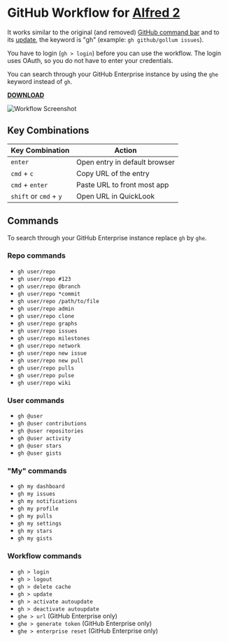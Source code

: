 GitHub Workflow for [Alfred 2](http://www.alfredapp.com)
==============================

It works similar to the original (and removed) [GitHub command bar](https://github.com/blog/1264-introducing-the-command-bar) and to its [update](https://github.com/blog/1461-a-smarter-more-complete-y-search-bar), the keyword is "gh" (example: `gh github/gollum issues`).

You have to login (`gh > login`) before you can use the workflow. The login uses OAuth, so you do not have to enter your credentials.

You can search through your GitHub Enterprise instance by using the `ghe` keyword instead of `gh`.

**[DOWNLOAD](http://gh01.de/alfred/github/github.alfredworkflow)**

![Workflow Screenshot](http://gh01.de/alfred/github/workflow.png)

Key Combinations
----------------

Key Combination        | Action
---------------------- | ------
`enter`                | Open entry in default browser
`cmd` + `c`            | Copy URL of the entry
`cmd` + `enter`        | Paste URL to front most app
`shift` or `cmd` + `y` | Open URL in QuickLook

Commands
--------

To search through your GitHub Enterprise instance replace `gh` by `ghe`.

### Repo commands

* `gh user/repo`
* `gh user/repo #123`
* `gh user/repo @branch`
* `gh user/repo *commit`
* `gh user/repo /path/to/file`
* `gh user/repo admin`
* `gh user/repo clone`
* `gh user/repo graphs`
* `gh user/repo issues`
* `gh user/repo milestones`
* `gh user/repo network`
* `gh user/repo new issue`
* `gh user/repo new pull`
* `gh user/repo pulls`
* `gh user/repo pulse`
* `gh user/repo wiki`

### User commands

* `gh @user`
* `gh @user contributions`
* `gh @user repositories`
* `gh @user activity`
* `gh @user stars`
* `gh @user gists`

### "My" commands

* `gh my dashboard`
* `gh my issues`
* `gh my notifications`
* `gh my profile`
* `gh my pulls`
* `gh my settings`
* `gh my stars`
* `gh my gists`

### Workflow commands

* `gh > login`
* `gh > logout`
* `gh > delete cache`
* `gh > update`
* `gh > activate autoupdate`
* `gh > deactivate autoupdate`
* `ghe > url` (GitHub Enterprise only)
* `ghe > generate token` (GitHub Enterprise only)
* `ghe > enterprise reset` (GitHub Enterprise only)

